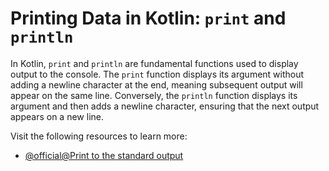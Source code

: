 # Printing Data in Kotlin: `print` and `println`

In Kotlin, `print` and `println` are fundamental functions used to display output to the console. The `print` function displays its argument without adding a newline character at the end, meaning subsequent output will appear on the same line. Conversely, the `println` function displays its argument and then adds a newline character, ensuring that the next output appears on a new line.

Visit the following resources to learn more:

- [@official@Print to the standard output](https://kotlinlang.org/docs/basic-syntax.html#print-to-the-standard-output)